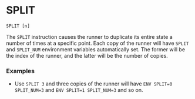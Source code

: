 # SPLIT 

`SPLIT [n]`

The `SPLIT` instruction causes the runner to duplicate its entire state a number of times at a specific point.
Each copy of the runner will have `SPLIT` and `SPLIT_NUM` environment variables automatically set.
The former will be the index of the runner, and the latter will be the number of copies.

### Examples

- Use `SPLIT 3` and three copies of the runner will have `ENV SPLIT=0 SPLIT_NUM=3` and `ENV SPLIT=1 SPLIT_NUM=3` and so on.
